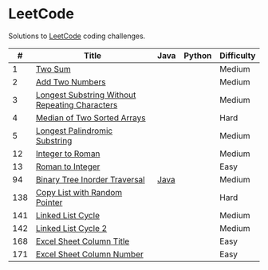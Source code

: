 LeetCode
========

Solutions to [LeetCode](https://oj.leetcode.com/) coding challenges.

| #   | Title | Java | Python | Difficulty |
|-----|-------|------|--------|------------|
| 1   | [Two Sum](https://oj.leetcode.com/problems/two-sum/) | | | Medium |
| 2   | [Add Two Numbers](https://oj.leetcode.com/problems/add-two-numbers/) | | | Medium |
| 3   | [Longest Substring Without Repeating Characters](https://oj.leetcode.com/problems/longest-substring-without-repeating-characters/) | | | Medium |
| 4   | [Median of Two Sorted Arrays](https://oj.leetcode.com/problems/median-of-two-sorted-arrays/) | | | Hard |
| 5   | [Longest Palindromic Substring](https://oj.leetcode.com/problems/longest-palindromic-substring/) | | | Medium |
| 12  | [Integer to Roman](https://oj.leetcode.com/problems/integer-to-roman/) | | | Medium |
| 13  | [Roman to Integer](https://oj.leetcode.com/problems/roman-to-integer/) | | | Easy |
| 94  | [Binary Tree Inorder Traversal](https://oj.leetcode.com/problems/binary-tree-inorder-traversal/) | [Java](https://github.com/mirandaio/leetcode/blob/master/src/BinaryTreeInorder/Solution.java)| | Medium |
| 138 | [Copy List with Random Pointer](https://oj.leetcode.com/problems/copy-list-with-random-pointer/) | | | Hard |
| 141 | [Linked List Cycle](https://oj.leetcode.com/problems/linked-list-cycle/) | | | Medium |
| 142 | [Linked List Cycle 2](https://oj.leetcode.com/problems/linked-list-cycle-ii/) | | | Medium |
| 168 | [Excel Sheet Column Title](https://oj.leetcode.com/problems/excel-sheet-column-title/) | | | Easy |
| 171 | [Excel Sheet Column Number](https://oj.leetcode.com/problems/excel-sheet-column-number/) | | | Easy |
